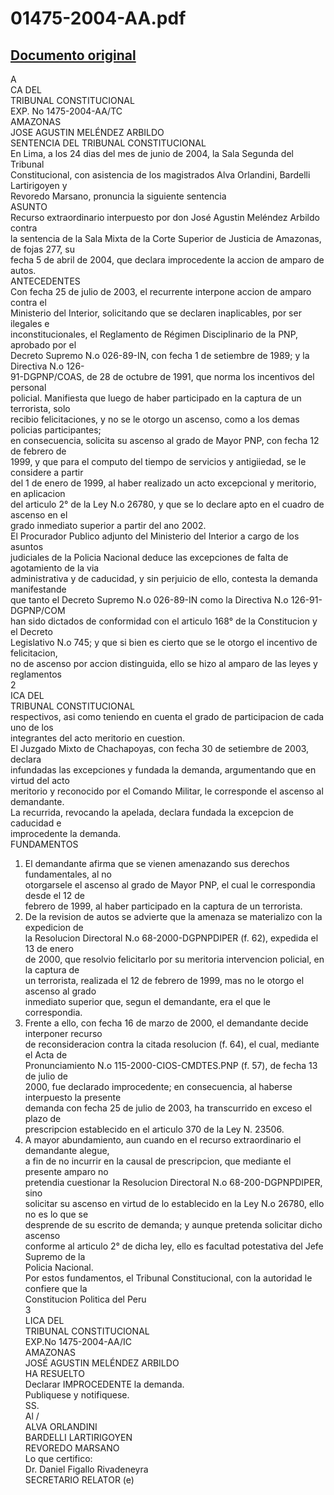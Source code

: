 
01475-2004-AA.pdf
=================
  
[Documento original](https://tc.gob.pe/jurisprudencia/2005/01475-2004-AA.pdf)  
---  
A  
CA DEL  
TRIBUNAL CONSTITUCIONAL  
EXP. No 1475-2004-AA/TC  
AMAZONAS  
JOSE AGUSTIN MELÉNDEZ ARBILDO  
SENTENCIA DEL TRIBUNAL CONSTITUCIONAL  
En Lima, a los 24 dias del mes de junio de 2004, la Sala Segunda del Tribunal  
Constitucional, con asistencia de los magistrados Alva Orlandini, Bardelli Lartirigoyen y  
Revoredo Marsano, pronuncia la siguiente sentencia  
ASUNTO  
Recurso extraordinario interpuesto por don José Agustin Meléndez Arbildo contra  
la sentencia de la Sala Mixta de la Corte Superior de Justicia de Amazonas, de fojas 277, su  
fecha 5 de abril de 2004, que declara improcedente la accion de amparo de autos.  
ANTECEDENTES  
Con fecha 25 de julio de 2003, el recurrente interpone accion de amparo contra el  
Ministerio del Interior, solicitando que se declaren inaplicables, por ser ilegales e  
inconstitucionales, el Reglamento de Régimen Disciplinario de la PNP, aprobado por el  
Decreto Supremo N.o 026-89-IN, con fecha 1 de setiembre de 1989; y la Directiva N.o 126-  
91-DGPNP/COAS, de 28 de octubre de 1991, que norma los incentivos del personal  
policial. Manifiesta que luego de haber participado en la captura de un terrorista, solo  
recibio felicitaciones, y no se le otorgo un ascenso, como a los demas policias participantes;  
en consecuencia, solicita su ascenso al grado de Mayor PNP, con fecha 12 de febrero de  
1999, y que para el computo del tiempo de servicios y antigiiedad, se le considere a partir  
del 1 de enero de 1999, al haber realizado un acto excepcional y meritorio, en aplicacion  
del articulo 2° de la Ley N.o 26780, y que se lo declare apto en el cuadro de ascenso en el  
grado inmediato superior a partir del ano 2002.  
El Procurador Publico adjunto del Ministerio del Interior a cargo de los asuntos  
judiciales de la Policia Nacional deduce las excepciones de falta de agotamiento de la via  
administrativa y de caducidad, y sin perjuicio de ello, contesta la demanda manifestande  
que tanto el Decreto Supremo N.o 026-89-IN como la Directiva N.o 126-91-DGPNP/COM  
han sido dictados de conformidad con el articulo 168° de la Constitucion y el Decreto  
Legislativo N.o 745; y que si bien es cierto que se le otorgo el incentivo de felicitacion,  
no de ascenso por accion distinguida, ello se hizo al amparo de las leyes y reglamentos  
2  
ICA DEL  
TRIBUNAL CONSTITUCIONAL  
respectivos, asi como teniendo en cuenta el grado de participacion de cada uno de los  
integrantes del acto meritorio en cuestion.  
El Juzgado Mixto de Chachapoyas, con fecha 30 de setiembre de 2003, declara  
infundadas las excepciones y fundada la demanda, argumentando que en virtud del acto  
meritorio y reconocido por el Comando Militar, le corresponde el ascenso al demandante.  
La recurrida, revocando la apelada, declara fundada la excepcion de caducidad e  
improcedente la demanda.  
FUNDAMENTOS  
1. El demandante afirma que se vienen amenazando sus derechos fundamentales, al no  
otorgarsele el ascenso al grado de Mayor PNP, el cual le correspondia desde el 12 de  
febrero de 1999, al haber participado en la captura de un terrorista.  
2. De la revision de autos se advierte que la amenaza se materializo con la expedicion de  
la Resolucion Directoral N.o 68-2000-DGPNPDIPER (f. 62), expedida el 13 de enero  
de 2000, que resolvio felicitarlo por su meritoria intervencion policial, en la captura de  
un terrorista, realizada el 12 de febrero de 1999, mas no le otorgo el ascenso al grado  
inmediato superior que, segun el demandante, era el que le correspondia.  
3. Frente a ello, con fecha 16 de marzo de 2000, el demandante decide interponer recurso  
de reconsideracion contra la citada resolucion (f. 64), el cual, mediante el Acta de  
Pronunciamiento N.o 115-2000-CIOS-CMDTES.PNP (f. 57), de fecha 13 de julio de  
2000, fue declarado improcedente; en consecuencia, al haberse interpuesto la presente  
demanda con fecha 25 de julio de 2003, ha transcurrido en exceso el plazo de  
prescripcion establecido en el articulo 370 de la Ley N. 23506.  
4. A mayor abundamiento, aun cuando en el recurso extraordinario el demandante alegue,  
a fin de no incurrir en la causal de prescripcion, que mediante el presente amparo no  
pretendia cuestionar la Resolucion Directoral N.o 68-200-DGPNPDIPER, sino  
solicitar su ascenso en virtud de lo establecido en la Ley N.o 26780, ello no es lo que se  
desprende de su escrito de demanda; y aunque pretenda solicitar dicho ascenso  
conforme al articulo 2° de dicha ley, ello es facultad potestativa del Jefe Supremo de la  
Policia Nacional.  
Por estos fundamentos, el Tribunal Constitucional, con la autoridad le confiere que la  
Constitucion Politica del Peru  
3  
LICA DEL  
TRIBUNAL CONSTITUCIONAL  
EXP.No 1475-2004-AA/IC  
AMAZONAS  
JOSÉ AGUSTIN MELÉNDEZ ARBILDO  
HA RESUELTO  
Declarar IMPROCEDENTE la demanda.  
Publiquese y notifiquese.  
SS.  
Al /  
ALVA ORLANDINI  
BARDELLI LARTIRIGOYEN  
REVOREDO MARSANO  
Lo que certifico:  
Dr. Daniel Figallo Rivadeneyra  
SECRETARIO RELATOR (e)
